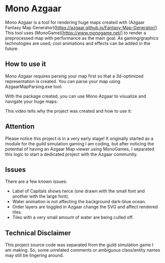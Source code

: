 # Mono Azgaar
Mono Azgaar is a tool for rendering huge maps created with (Azgaar Fantasy Map Generator)[https://azgaar.github.io/Fantasy-Map-Generator/].
This tool uses (MonoGame)[https://www.monogame.net/] to render a preprocessed map with performance as the main goal. As gaming/graphics technologies are used, cool animations and effects can be added in the future.

## How to use it
Mono Azgaar requires parsing your map first so that a 3d-optimized representation is created. You can parse your map using AzgaarMapParsing.exe tool:

With the package created, you can use Mono Azgaar to visualize and navigate your huge maps:

This video tells why the project was created and how to use it:

## Attention
Please notice this project is in a very early stage! It originally started as a module for the guild simulation gaming I am coding, but after noticing the potential of having an Azgaar Map viewer using MonoGames, I separated this logic to start a dedicated project with the Azgaar community.

## Issues
There are a few known issues:
- Label of Capitals shows twice (one drawn with the small font and another with the large font).
- Water animation is not affecting the background dark-blue ocean.
- Order layers are toggled in Azgaar change the SVG and affect rendered tiles.
- Tiles with a very small amount of water are being culled off.

## Technical Disclaimer
This project source code was separated from the guild simulation game I am making. So, some unrelated comments or ambiguous class/entity names may still be lingering around.